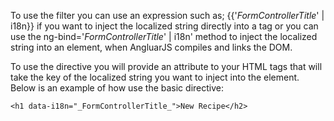 To use the filter you can use an expression such as; {{'_FormControllerTitle_' | i18n}} if you want to inject the localized string directly into a tag or you can use the ng-bind='_FormControllerTitle_' | i18n' method to inject the localized string into an element, when AngluarJS compiles and links the DOM.

To use the directive you will provide an attribute to your HTML tags that will take the key of the localized string you want to inject into the element. Below is an example of how use the basic directive:

    <h1 data-i18n="_FormControllerTitle_">New Recipe</h2>
